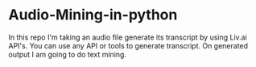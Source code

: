 # Audio-Mining-in-python
In this repo I'm taking an audio file generate its transcript by using Liv.ai API's. You can use any API or tools to generate transcript. On generated output I am going to do text mining.
